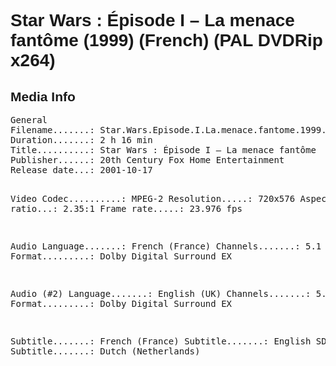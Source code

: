 <div lang="fr-FR" style="font-family: Helvetica, sans-serif;">
<h1>Star Wars : Épisode I – La menace fantôme (1999) (French) (PAL DVDRip x264)</h1>

<h2>Media Info</h2>
<pre>
General
Filename.......: Star.Wars.Episode.I.La.menace.fantome.1999.French.PAL.DVDRip.x264.mkv
Duration.......: 2 h 16 min
Title..........: Star Wars : Épisode I – La menace fantôme
Publisher......: 20th Century Fox Home Entertainment
Release date...: 2001-10-17

Video
Codec..........: MPEG-2
Resolution.....: 720x576
Aspect ratio...: 2.35:1
Frame rate.....: 23.976 fps

Audio
Language.......: French (France)
Channels.......: 5.1
Format.........: Dolby Digital Surround EX

Audio (#2)
Language.......: English (UK)
Channels.......: 5.1
Format.........: Dolby Digital Surround EX

Subtitle.......: French (France)
Subtitle.......: English SDH
Subtitle.......: Dutch (Netherlands)
</pre>
</div>
